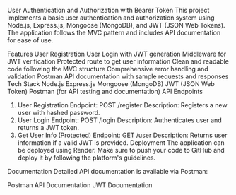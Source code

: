 User Authentication and Authorization with Bearer Token
This project implements a basic user authentication and authorization system using Node.js, Express.js, Mongoose (MongoDB), and JWT (JSON Web Tokens). The application follows the MVC pattern and includes API documentation for ease of use.

Features
User Registration
User Login with JWT generation
Middleware for JWT verification
Protected route to get user information
Clean and readable code following the MVC structure
Comprehensive error handling and validation
Postman API documentation with sample requests and responses
Tech Stack
Node.js
Express.js
Mongoose (MongoDB)
JWT (JSON Web Token)
Postman (for API testing and documentation)
API Endpoints
1. User Registration
Endpoint: POST /register
Description: Registers a new user with hashed password.
2. User Login
Endpoint: POST /login
Description: Authenticates user and returns a JWT token.
3. Get User Info (Protected)
Endpoint: GET /user
Description: Returns user information if a valid JWT is provided.
Deployment
The application can be deployed using Render. Make sure to push your code to GitHub and deploy it by following the platform's guidelines.

Documentation
Detailed API documentation is available via Postman:

Postman API Documentation
JWT Documentation
